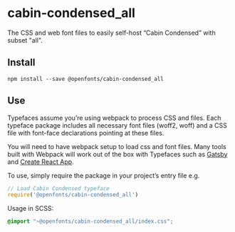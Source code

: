 
# cabin-condensed_all

The CSS and web font files to easily self-host “Cabin Condensed” with subset "all".

## Install

`npm install --save @openfonts/cabin-condensed_all`

## Use

Typefaces assume you’re using webpack to process CSS and files. Each typeface
package includes all necessary font files (woff2, woff) and a CSS file with
font-face declarations pointing at these files.

You will need to have webpack setup to load css and font files. Many tools built
with Webpack will work out of the box with Typefaces such as [Gatsby](https://github.com/gatsbyjs/gatsby)
and [Create React App](https://github.com/facebookincubator/create-react-app).

To use, simply require the package in your project’s entry file e.g.

```javascript
// Load Cabin Condensed typeface
require('@openfonts/cabin-condensed_all')
```

Usage in SCSS:
```scss
@import "~@openfonts/cabin-condensed_all/index.css";
```
